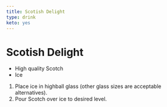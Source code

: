 ```yaml
---
title: Scotish Delight
type: drink
keto: yes
---
```


# Scotish Delight

- High quality Scotch
- Ice

1. Place ice in highball glass (other glass sizes are acceptable alternatives).
2. Pour Scotch over ice to desired level.